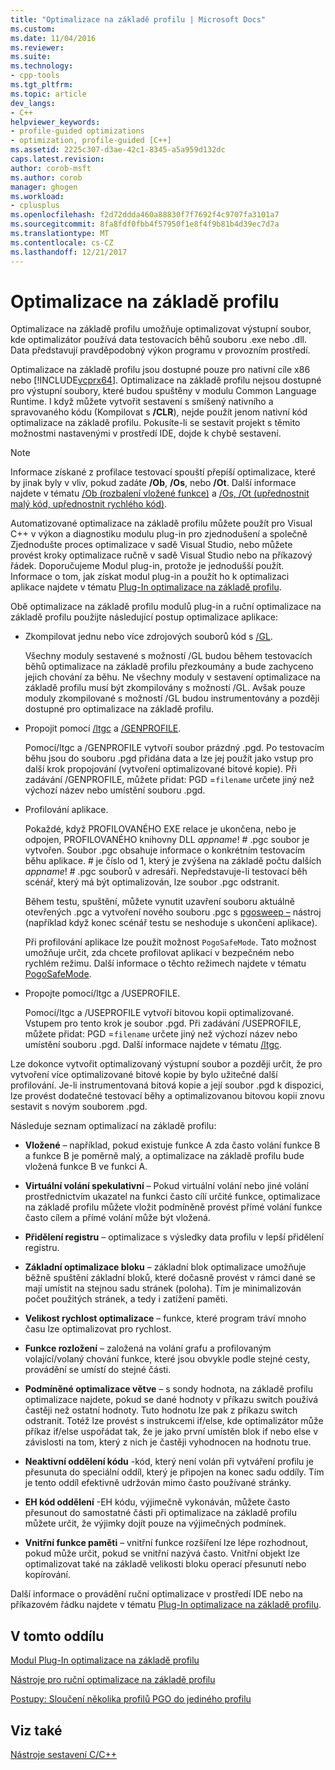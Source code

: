 ```yaml
---
title: "Optimalizace na základě profilu | Microsoft Docs"
ms.custom: 
ms.date: 11/04/2016
ms.reviewer: 
ms.suite: 
ms.technology:
- cpp-tools
ms.tgt_pltfrm: 
ms.topic: article
dev_langs:
- C++
helpviewer_keywords:
- profile-guided optimizations
- optimization, profile-guided [C++]
ms.assetid: 2225c307-d3ae-42c1-8345-a5a959d132dc
caps.latest.revision: 
author: corob-msft
ms.author: corob
manager: ghogen
ms.workload:
- cplusplus
ms.openlocfilehash: f2d72ddda460a88830f7f7692f4c9707fa3101a7
ms.sourcegitcommit: 8fa8fdf0fbb4f57950f1e8f4f9b81b4d39ec7d7a
ms.translationtype: MT
ms.contentlocale: cs-CZ
ms.lasthandoff: 12/21/2017
---
```

# <a name="profile-guided-optimizations"></a>Optimalizace na základě profilu
Optimalizace na základě profilu umožňuje optimalizovat výstupní soubor, kde optimalizátor používá data testovacích běhů souboru .exe nebo .dll. Data představují pravděpodobný výkon programu v provozním prostředí.  
  
 Optimalizace na základě profilu jsou dostupné pouze pro nativní cíle x86 nebo [!INCLUDE[vcprx64](../../assembler/inline/includes/vcprx64_md.md)]. Optimalizace na základě profilu nejsou dostupné pro výstupní soubory, které budou spuštěny v modulu Common Language Runtime. I když můžete vytvořit sestavení s smíšený nativního a spravovaného kódu (Kompilovat s **/CLR**), nejde použít jenom nativní kód optimalizace na základě profilu. Pokusíte-li se sestavit projekt s těmito možnostmi nastavenými v prostředí IDE, dojde k chybě sestavení.  
  
> [!NOTE]
>  Informace získané z profilace testovací spouští přepíší optimalizace, které by jinak byly v vliv, pokud zadáte **/Ob**, **/Os**, nebo **/Ot**. Další informace najdete v tématu [/Ob (rozbalení vložené funkce)](../../build/reference/ob-inline-function-expansion.md) a [/Os, /Ot (upřednostnit malý kód, upřednostnit rychlého kód)](../../build/reference/os-ot-favor-small-code-favor-fast-code.md).  
  
 Automatizované optimalizace na základě profilu můžete použít pro Visual C++ v výkon a diagnostiku modulu plug-in pro zjednodušení a společně Zjednodušte proces optimalizace v sadě Visual Studio, nebo můžete provést kroky optimalizace ručně v sadě Visual Studio nebo na příkazový řádek. Doporučujeme Modul plug-in, protože je jednodušší použít. Informace o tom, jak získat modul plug-in a použít ho k optimalizaci aplikace najdete v tématu [Plug-In optimalizace na základě profilu](../../build/reference/profile-guided-optimization-in-the-performance-and-diagnostics-hub.md).  
  
 Obě optimalizace na základě profilu modulů plug-in a ruční optimalizace na základě profilu použijte následující postup optimalizace aplikace:  
  
-   Zkompilovat jednu nebo více zdrojových souborů kód s [/GL](../../build/reference/gl-whole-program-optimization.md).  
  
     Všechny moduly sestavené s možností /GL budou během testovacích běhů optimalizace na základě profilu přezkoumány a bude zachyceno jejich chování za běhu. Ne všechny moduly v sestavení optimalizace na základě profilu musí být zkompilovány s možností /GL. Avšak pouze moduly zkompilované s možností /GL budou instrumentovány a později dostupné pro optimalizace na základě profilu.  
  
-   Propojit pomocí [/ltgc](../../build/reference/ltcg-link-time-code-generation.md) a [/GENPROFILE](../../build/reference/genprofile-fastgenprofile-generate-profiling-instrumented-build.md).  
  
     Pomocí/ltgc a /GENPROFILE vytvoří soubor prázdný .pgd. Po testovacím běhu jsou do souboru .pgd přidána data a lze jej použít jako vstup pro další krok propojování (vytvoření optimalizované bitové kopie). Při zadávání /GENPROFILE, můžete přidat: PGD =`filename` určete jiný než výchozí název nebo umístění souboru .pgd.  
  
-   Profilování aplikace.  
  
     Pokaždé, když PROFILOVANÉHO EXE relace je ukončena, nebo je odpojen, PROFILOVANÉHO knihovny DLL *appname*! # .pgc soubor je vytvořen. Soubor .pgc obsahuje informace o konkrétním testovacím běhu aplikace. # je číslo od 1, který je zvýšena na základě počtu dalších *appname*! # .pgc souborů v adresáři. Nepředstavuje-li testovací běh scénář, který má být optimalizován, lze soubor .pgc odstranit.  
  
     Během testu, spuštění, můžete vynutit uzavření souboru aktuálně otevřených .pgc a vytvoření nového souboru .pgc s [pgosweep –](../../build/reference/pgosweep.md) nástroj (například když konec scénář testu se neshoduje s ukončení aplikace).  
  
     Při profilování aplikace lze použít možnost `PogoSafeMode`. Tato možnost umožňuje určit, zda chcete profilovat aplikaci v bezpečném nebo rychlém režimu. Další informace o těchto režimech najdete v tématu [PogoSafeMode](../../build/reference/pogosafemode.md).  
  
-   Propojte pomocí/ltgc a /USEPROFILE.  
  
     Pomocí/ltgc a /USEPROFILE vytvoří bitovou kopii optimalizované. Vstupem pro tento krok je soubor .pgd. Při zadávání /USEPROFILE, můžete přidat: PGD =`filename` určete jiný než výchozí název nebo umístění souboru .pgd. Další informace najdete v tématu [/ltgc](../../build/reference/ltcg-link-time-code-generation.md).  
  
 Lze dokonce vytvořit optimalizovaný výstupní soubor a později určit, že pro vytvoření více optimalizované bitové kopie by bylo užitečné další profilování. Je-li instrumentovaná bitová kopie a její soubor .pgd k dispozici, lze provést dodatečné testovací běhy a optimalizovanou bitovou kopii znovu sestavit s novým souborem .pgd.  
  
 Následuje seznam optimalizací na základě profilu:  
  
-   **Vložené** – například, pokud existuje funkce A zda často volání funkce B a funkce B je poměrně malý, a optimalizace na základě profilu bude vložená funkce B ve funkci A.  
  
-   **Virtuální volání spekulativní** – Pokud virtuální volání nebo jiné volání prostřednictvím ukazatel na funkci často cílí určité funkce, optimalizace na základě profilu můžete vložit podmíněně provést přímé volání funkce často cílem a přímé volání může být vložená.  
  
-   **Přidělení registru** – optimalizace s výsledky data profilu v lepší přidělení registru.  
  
-   **Základní optimalizace bloku** – základní blok optimalizace umožňuje běžně spuštění základní bloků, které dočasně provést v rámci dané se mají umístit na stejnou sadu stránek (poloha). Tím je minimalizován počet použitých stránek, a tedy i zatížení paměti.  
  
-   **Velikost rychlost optimalizace** – funkce, které program tráví mnoho času lze optimalizovat pro rychlost.  
  
-   **Funkce rozložení** – založená na volání grafu a profilovaným volající/volaný chování funkce, které jsou obvykle podle stejné cesty, provádění se umístí do stejné části.  
  
-   **Podmíněné optimalizace větve** – s sondy hodnota, na základě profilu optimalizace najdete, pokud se dané hodnoty v příkazu switch používá častěji než ostatní hodnoty.  Tuto hodnotu lze pak z příkazu switch odstranit.  Totéž lze provést s instrukcemi if/else, kde optimalizátor může příkaz if/else uspořádat tak, že je jako první umístěn blok if nebo else v závislosti na tom, který z nich je častěji vyhodnocen na hodnotu true.  
  
-   **Neaktivní oddělení kódu** -kód, který není volán při vytváření profilu je přesunuta do speciální oddíl, který je připojen na konec sadu oddíly. Tím je tento oddíl efektivně udržován mimo často používané stránky.  
  
-   **EH kód oddělení** -EH kódu, výjimečně vykonáván, můžete často přesunout do samostatné části při optimalizace na základě profilu můžete určit, že výjimky dojít pouze na výjimečných podmínek.  
  
-   **Vnitřní funkce paměti** – vnitřní funkce rozšíření lze lépe rozhodnout, pokud může určit, pokud se vnitřní nazývá často. Vnitřní objekt lze optimalizovat také na základě velikosti bloku operací přesunutí nebo kopírování.  
  
 Další informace o provádění ruční optimalizace v prostředí IDE nebo na příkazovém řádku najdete v tématu [Plug-In optimalizace na základě profilu](../../build/reference/profile-guided-optimization-in-the-performance-and-diagnostics-hub.md).  
  
## <a name="in-this-section"></a>V tomto oddílu  
 [Modul Plug-In optimalizace na základě profilu](../../build/reference/profile-guided-optimization-in-the-performance-and-diagnostics-hub.md)  
  
 [Nástroje pro ruční optimalizace na základě profilu](../../build/reference/tools-for-manual-profile-guided-optimization.md)  
  
 [Postupy: Sloučení několika profilů PGO do jediného profilu](../../build/reference/how-to-merge-multiple-pgo-profiles-into-a-single-profile.md)  
  
## <a name="see-also"></a>Viz také  
 [Nástroje sestavení C/C++](../../build/reference/c-cpp-build-tools.md)